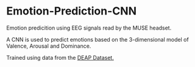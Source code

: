 # Emotion-Prediction-CNN
Emotion predicition using EEG signals read by the MUSE headset.

A CNN is used to predict emotions based on the 3-dimensional model of Valence, Arousal and Dominance.


Trained using data from the [DEAP Dataset.](https://www.eecs.qmul.ac.uk/mmv/datasets/deap/index.html)